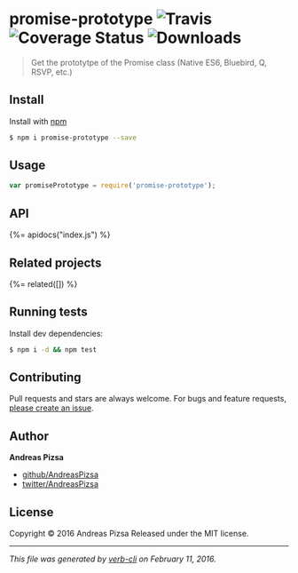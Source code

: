 # promise-prototype ![Travis](https://img.shields.io/travis/AndreasPizsa/promise-prototype.svg?style=flat-square) ![Coverage Status](https://img.shields.io/coveralls/AndreasPizsa/promise-prototype.svg?style=flat-square) ![Downloads](https://img.shields.io/npm/dm/promise-prototype.svg?style=flat-square)

> Get the prototytpe of the Promise class (Native ES6, Bluebird, Q, RSVP, etc.)

## Install

Install with [npm](https://www.npmjs.com/)

```sh
$ npm i promise-prototype --save
```

## Usage

```js
var promisePrototype = require('promise-prototype');
```

## API

<!-- add a path or glob pattern for files with code comments to use for docs  -->
{%= apidocs("index.js") %}

## Related projects

<!-- add an array of related projects, then un-escape the helper -->
{%= related([]) %}

## Running tests

Install dev dependencies:

```sh
$ npm i -d && npm test
```

## Contributing

Pull requests and stars are always welcome. For bugs and feature requests, [please create an issue](https://github.com/AndreasPizsa/promise-prototype/issues/new).

## Author

**Andreas Pizsa**

+ [github/AndreasPizsa](https://github.com/AndreasPizsa)
+ [twitter/AndreasPizsa](http://twitter.com/AndreasPizsa)

## License

Copyright © 2016 Andreas Pizsa
Released under the MIT license.

***

_This file was generated by [verb-cli](https://github.com/assemble/verb-cli) on February 11, 2016._